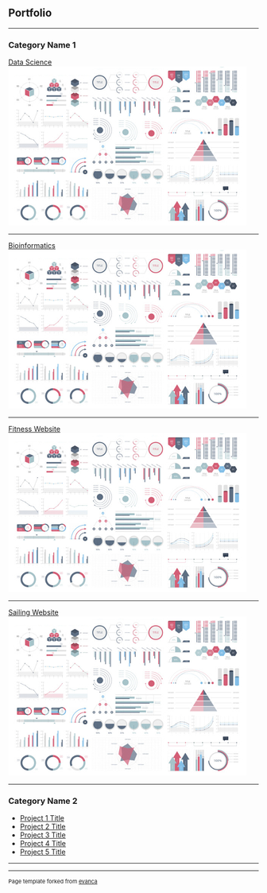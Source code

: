 ## Portfolio

---

### Category Name 1

[Data Science](/sample_page.md)
<img src="images/dummy_thumbnail.jpg?raw=true"/>

---

[Bioinformatics](/pdf/sample_presentation.pdf)
<img src="images/dummy_thumbnail.jpg?raw=true"/>

---

[Fitness Website](http://example.com/)
<img src="images/dummy_thumbnail.jpg?raw=true"/>

---

[Sailing Website](http://example.com/)
<img src="images/dummy_thumbnail.jpg?raw=true"/>

---

### Category Name 2

- [Project 1 Title](http://example.com/)
- [Project 2 Title](http://example.com/)
- [Project 3 Title](http://example.com/)
- [Project 4 Title](http://example.com/)
- [Project 5 Title](http://example.com/)

---

---

<p style="font-size:11px">Page template forked from <a href="https://github.com/evanca/quick-portfolio">evanca</a></p>
<!-- Remove above link if you don't want to attibute -->
